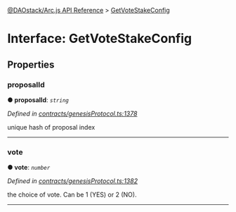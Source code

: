 [@DAOstack/Arc.js API Reference](../README.md) > [GetVoteStakeConfig](../interfaces/getvotestakeconfig.md)



# Interface: GetVoteStakeConfig


## Properties
<a id="proposalid"></a>

###  proposalId

**●  proposalId**:  *`string`* 

*Defined in [contracts/genesisProtocol.ts:1378](https://github.com/daostack/arc.js/blob/0fff6d4/lib/contracts/genesisProtocol.ts#L1378)*



unique hash of proposal index




___

<a id="vote"></a>

###  vote

**●  vote**:  *`number`* 

*Defined in [contracts/genesisProtocol.ts:1382](https://github.com/daostack/arc.js/blob/0fff6d4/lib/contracts/genesisProtocol.ts#L1382)*



the choice of vote. Can be 1 (YES) or 2 (NO).




___


